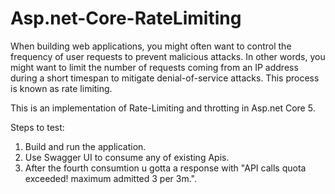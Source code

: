 # Asp.net-Core-RateLimiting

When building web applications, you might often want to control the frequency of user requests to prevent malicious attacks. 
In other words, you might want to limit the number of requests coming from an IP address during a short timespan to mitigate 
denial-of-service attacks. This process is known as rate limiting.

This is an implementation of Rate-Limiting and throtting in Asp.net Core 5.

Steps to test: 
1. Build and run the application.
2. Use Swagger UI to consume any of existing Apis.
3. After the fourth consumtion u gotta a response with "API calls quota exceeded! maximum admitted 3 per 3m.".
